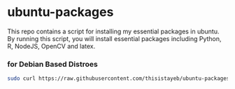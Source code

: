 # ubuntu-packages
This repo contains a script for installing my essential packages in ubuntu. By running this script, you will install essential packages including Python, R, NodeJS, OpenCV and latex.

### for Debian Based Distroes

```bash
sudo curl https://raw.githubusercontent.com/thisistayeb/ubuntu-packages/main/ubuntu-essential.sh | sudo sh
```
